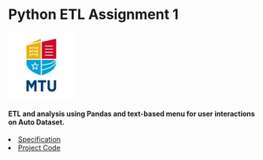 # Python ETL Assignment 1
![MTU Logo](/data/MTU_Logo.jpg)
#### ETL and analysis using Pandas and text-based menu for user interactions on Auto Dataset.

<li><a href="https://github.com/bjmcnamee/ETL01/blob/main/COMP8060_ProjectSpecification-1.pdf">Specification</a></li>
<li><a href="https://github.com/bjmcnamee/ETL01/blob/main/McNamee_R00207204_Lab8060.py">Project Code</a></li>
